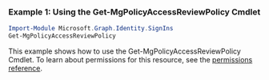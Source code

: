 ### Example 1: Using the Get-MgPolicyAccessReviewPolicy Cmdlet
```powershell
Import-Module Microsoft.Graph.Identity.SignIns
Get-MgPolicyAccessReviewPolicy
```
This example shows how to use the Get-MgPolicyAccessReviewPolicy Cmdlet.
To learn about permissions for this resource, see the [permissions reference](/graph/permissions-reference).

